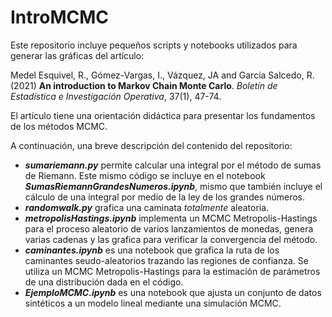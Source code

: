 # IntroMCMC
Este repositorio incluye pequeños scripts y notebooks utilizados para generar las gráficas del artículo:

Medel Esquivel, R., Gómez-Vargas, I., Vázquez, JA and García Salcedo, R. (2021) **An introduction to Markov Chain Monte Carlo**. *Boletín de Estadística e Investigación Operativa*, 37(1), 47-74.

El artículo tiene una orientación didáctica para presentar los fundamentos de los métodos MCMC.

A continuación, una breve descripción del contenido del repositorio: 

  - ***sumariemann.py*** permite calcular una integral por el método de sumas de Riemann. Este mismo código se incluye en el notebook ***SumasRiemannGrandesNumeros.ipynb***, mismo que también incluye el cálculo de una integral por medio de la ley de los grandes números.
  - ***randomwalk.py*** grafica una caminata *totalmente* aleatoria.
  - ***metropolisHastings.ipynb*** implementa un MCMC Metropolis-Hastings para el proceso aleatorio de varios 
  lanzamientos de monedas, genera varias cadenas y las grafica para verificar la convergencia del método. 
  - ***caminantes.ipynb*** es una notebook que grafica la ruta de los caminantes seudo-aleatorios 
  trazando las regiones de confianza. Se utiliza un MCMC Metropolis-Hastings para la estimación de parámetros 
  de una distribución dada en el código. 
 - ***EjemploMCMC.ipynb*** es una notebook que ajusta un conjunto de datos sintéticos a un modelo lineal mediante una simulación MCMC.
